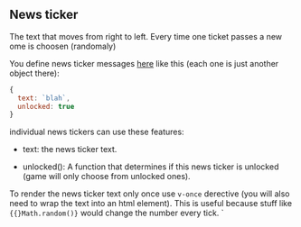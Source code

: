## News ticker

The text that moves from right to left. Every time one ticket passes a new ome is choosen (randomaly)

You define news ticker messages [here](js/newsTickers.js) like this (each one is just another object there):
```js
{
  text: `blah`,
  unlocked: true
}
```

individual news tickers can use these features:

- text: the news ticker text.

- unlocked(): A function that determines if this news ticker is unlocked (game will only choose from unlocked ones).

To render the news ticker text only once use `v-once` derective (you will also need to wrap the text into an html element). This is useful because stuff like `{{}Math.random()}` would change the number every tick. `
